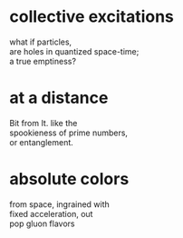 
# collective excitations

what if particles,  
are holes in quantized space-time;  
a true emptiness?  


# at a distance

Bit from It. like the  
spookieness of prime numbers,  
or entanglement.  


# absolute colors

from space, ingrained with  
fixed acceleration, out  
pop gluon flavors  

